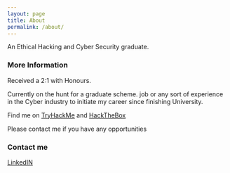 ```yaml
---
layout: page
title: About
permalink: /about/
---
```


An Ethical Hacking and Cyber Security graduate.

### More Information

Received a 2:1 with Honours.

Currently on the hunt for a graduate scheme. job or any sort of experience in the Cyber industry to initiate my career since finishing University.

Find me on [TryHackMe](https://tryhackme.com/p/HNTLY) and [HackTheBox](https://www.hackthebox.eu/home/users/profile/188728) 

Please contact me if you have any opportunities

### Contact me

[LinkedIN](https://www.linkedin.com/in/samuelehuntley/)
